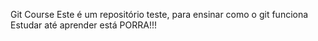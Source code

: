 Git Course
Este é um repositório teste, para ensinar como o git funciona
Estudar até aprender está PORRA!!!
